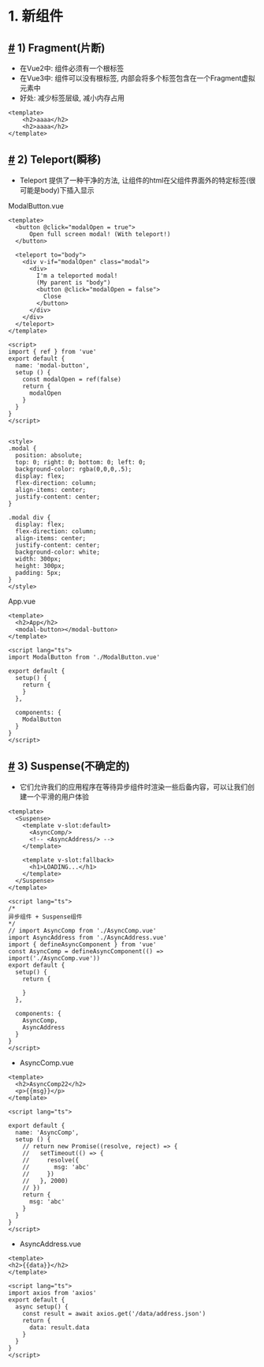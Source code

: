 # 1.  新组件

## [#](https://24kcs.github.io/vue3_study/chapter5/01_新组件.html#_1-fragment-片断) 1) Fragment(片断)

- 在Vue2中: 组件必须有一个根标签
- 在Vue3中: 组件可以没有根标签, 内部会将多个标签包含在一个Fragment虚拟元素中
- 好处: 减少标签层级, 减小内存占用

```vue
<template>
    <h2>aaaa</h2>
    <h2>aaaa</h2>
</template>
```

## [#](https://24kcs.github.io/vue3_study/chapter5/01_新组件.html#_2-teleport-瞬移) 2) Teleport(瞬移)

- Teleport 提供了一种干净的方法, 让组件的html在父组件界面外的特定标签(很可能是body)下插入显示

ModalButton.vue

```vue
<template>
  <button @click="modalOpen = true">
      Open full screen modal! (With teleport!)
  </button>

  <teleport to="body">
    <div v-if="modalOpen" class="modal">
      <div>
        I'm a teleported modal! 
        (My parent is "body")
        <button @click="modalOpen = false">
          Close
        </button>
      </div>
    </div>
  </teleport>
</template>

<script>
import { ref } from 'vue'
export default {
  name: 'modal-button',
  setup () {
    const modalOpen = ref(false)
    return {
      modalOpen
    }
  }
}
</script>


<style>
.modal {
  position: absolute;
  top: 0; right: 0; bottom: 0; left: 0;
  background-color: rgba(0,0,0,.5);
  display: flex;
  flex-direction: column;
  align-items: center;
  justify-content: center;
}

.modal div {
  display: flex;
  flex-direction: column;
  align-items: center;
  justify-content: center;
  background-color: white;
  width: 300px;
  height: 300px;
  padding: 5px;
}
</style>
```

App.vue

```vue
<template>
  <h2>App</h2>
  <modal-button></modal-button>
</template>

<script lang="ts">
import ModalButton from './ModalButton.vue'

export default {
  setup() {
    return {
    }
  },

  components: {
    ModalButton
  }
}
</script>
```

## [#](https://24kcs.github.io/vue3_study/chapter5/01_新组件.html#_3-suspense-不确定的) 3) Suspense(不确定的)

- 它们允许我们的应用程序在等待异步组件时渲染一些后备内容，可以让我们创建一个平滑的用户体验

```vue
<template>
  <Suspense>
    <template v-slot:default>
      <AsyncComp/>
      <!-- <AsyncAddress/> -->
    </template>

    <template v-slot:fallback>
      <h1>LOADING...</h1>
    </template>
  </Suspense>
</template>

<script lang="ts">
/* 
异步组件 + Suspense组件
*/
// import AsyncComp from './AsyncComp.vue'
import AsyncAddress from './AsyncAddress.vue'
import { defineAsyncComponent } from 'vue'
const AsyncComp = defineAsyncComponent(() => import('./AsyncComp.vue'))
export default {
  setup() {
    return {
     
    }
  },

  components: {
    AsyncComp,
    AsyncAddress
  }
}
</script>
```

- AsyncComp.vue

```vue
<template>
  <h2>AsyncComp22</h2>
  <p>{{msg}}</p>
</template>

<script lang="ts">

export default {
  name: 'AsyncComp',
  setup () {
    // return new Promise((resolve, reject) => {
    //   setTimeout(() => {
    //     resolve({
    //       msg: 'abc'
    //     })
    //   }, 2000)
    // })
    return {
      msg: 'abc'
    }
  }
}
</script>
```

- AsyncAddress.vue

```vue
<template>
<h2>{{data}}</h2>
</template>

<script lang="ts">
import axios from 'axios'
export default {
  async setup() {
    const result = await axios.get('/data/address.json')
    return {
      data: result.data
    }
  }
}
</script>
```